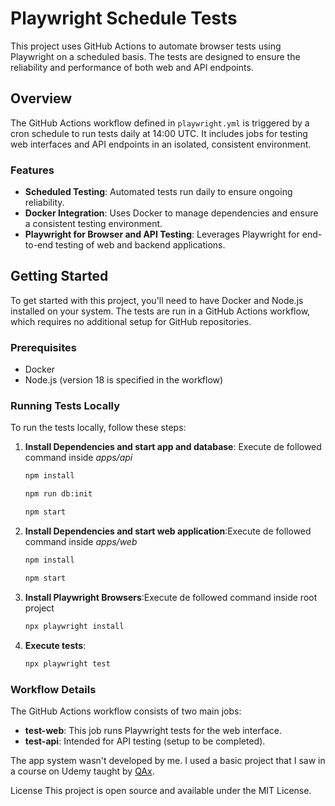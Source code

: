 # Playwright Schedule Tests

This project uses GitHub Actions to automate browser tests using Playwright on a scheduled basis. The tests are designed to ensure the reliability and performance of both web and API endpoints.

## Overview

The GitHub Actions workflow defined in `playwright.yml` is triggered by a cron schedule to run tests daily at 14:00 UTC. It includes jobs for testing web interfaces and API endpoints in an isolated, consistent environment.

### Features

- **Scheduled Testing**: Automated tests run daily to ensure ongoing reliability.
- **Docker Integration**: Uses Docker to manage dependencies and ensure a consistent testing environment.
- **Playwright for Browser and API Testing**: Leverages Playwright for end-to-end testing of web and backend applications.

## Getting Started

To get started with this project, you'll need to have Docker and Node.js installed on your system. The tests are run in a GitHub Actions workflow, which requires no additional setup for GitHub repositories.

### Prerequisites

- Docker
- Node.js (version 18 is specified in the workflow)

### Running Tests Locally

To run the tests locally, follow these steps:

1. **Install Dependencies and start app and database**: Execute de followed command inside *apps/api*
    ```sh
    npm install

    npm run db:init

    npm start   
2. **Install Dependencies and start web application**:Execute de followed command inside *apps/web*
    ```sh
    npm install

    npm start 
3. **Install Playwright Browsers**:Execute de followed command inside root project
    ```sh
    npx playwright install
4. **Execute tests**:
    ```sh
    npx playwright test
### Workflow Details
The GitHub Actions workflow consists of two main jobs:

- **test-web**: This job runs Playwright tests for the web interface.
- **test-api**: Intended for API testing (setup to be completed).

The app system wasn't developed by me. I used a basic project that I saw in a course on Udemy taught by [QAx](https://github.com/qax-education).

License
This project is open source and available under the MIT License.
